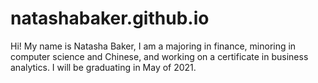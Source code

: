 # natashabaker.github.io

Hi! My name is Natasha Baker, I am a majoring in finance, minoring in computer science and Chinese, and working on a certificate in business analytics. I will be graduating in May of 2021.
